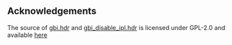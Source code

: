 ## Acknowledgements
The source of [gbi.hdr](https://github.com/makeo/PicoLoader/blob/main/picoloader/data/gbi.hdr) and [gbi_disable_ipl.hdr](https://github.com/makeo/PicoLoader/blob/main/picoloader/data/gbi_disable_ipl.hdr) is licensed under GPL-2.0 and available [here](https://github.com/makeo/cubeboot-tools)
